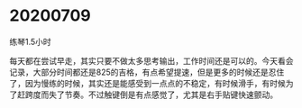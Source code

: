 # 20200709

练琴1.5小时

每天都在尝试早走，其实只要不做太多思考输出，工作时间还是可以的。今天看会记录，大部分时间都还是825的吉格，有点希望提速，但是更多的时候还是忍住了，因为慢练的时候，其实还是能感受到一点点的不稳定，有时候滑手，有时候为了赶跨度而失了节奏。不过触键倒是有点感觉了，尤其是右手贴键快速颤动。
